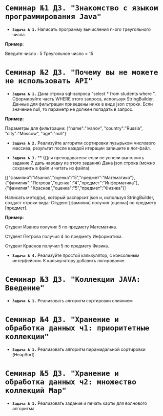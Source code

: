 # `Семинар №1 ДЗ. "Знакомство с языком программирования Java"`
* **`Задача № 1.`** 
Написать программу вычисления n-ого треугольного числа.

**Пример:**

Введите число : 5
Треугольное число = 15

# `Семинар №2 ДЗ. "Почему вы не можете не использовать API"`

* **`Задача № 1.`** 
Дана строка sql-запроса "select * from students where ". Сформируйте часть WHERE этого запроса, используя StringBuilder. 
Данные для фильтрации приведены ниже в виде json строки.
Если значение null, то параметр не должен попадать в запрос.

**Пример:**

Параметры для фильтрации: {"name":"Ivanov", "country":"Russia", "city":"Moscow", "age":"null"}

* **`Задача № 2.`** 
Реализуйте алгоритм сортировки пузырьком числового массива, результат после каждой итерации запишите в лог-файл.

* **`Задача № 3.`** 
** (Для преподавателя: если не успели выполнить задание 7, дать наводку из этого задания) Дана json строка (можно сохранить в файл и читать из файла)

[{"фамилия":"Иванов","оценка":"5","предмет":"Математика"},{"фамилия":"Петрова","оценка":"4","предмет":"Информатика"},{"фамилия":"Краснов","оценка":"5","предмет":"Физика"}]

Написать метод(ы), который распарсит json и, используя StringBuilder, создаст строки вида: Студент [фамилия] получил [оценка] по предмету [предмет].

**Пример:**

Студент Иванов получил 5 по предмету Математика.

Студент Петрова получил 4 по предмету Информатика.

Студент Краснов получил 5 по предмету Физика.

* **`Задача № 4.`** 
Реализуйте простой калькулятор, с консольным интерфейсом. К калькулятору добавить логирование.

# `Семинар №3 ДЗ. "Коллекции JAVA: Введение"`

* **`Задача № 1.`** 
Реализовать алгоритм сортировки слиянием

# `Семинар №4 ДЗ. "Хранение и обработка данных ч1: приоритетные коллекции"`

* **`Задача № 1.`** 
Реализовать алгоритм пирамидальной сортировки (HeapSort)

# `Семинар №5 ДЗ. "Хранение и обработка данных ч2: множество коллекций Map"`

* **`Задача № 1.`** 
Реализовать задание и печать карты для волнового алгоритма

